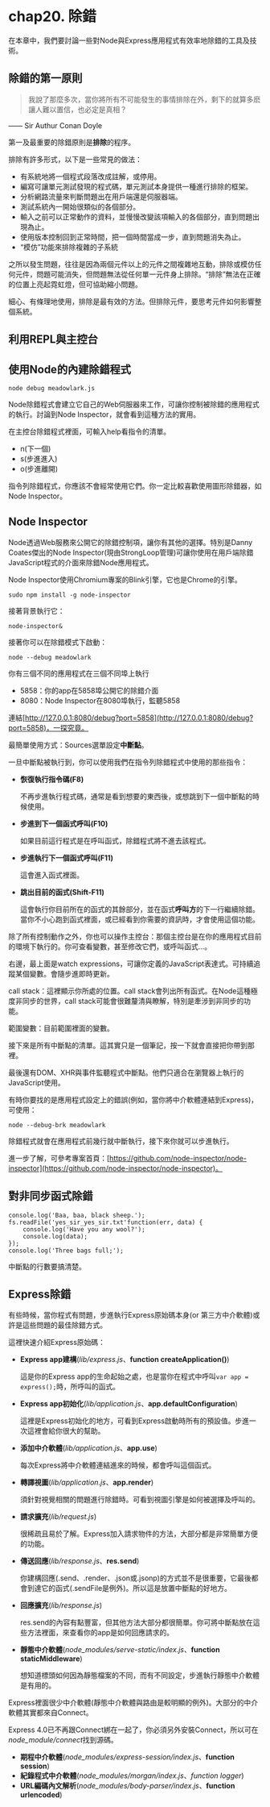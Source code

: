 # chap20. 除錯

在本章中，我們要討論一些對Node與Express應用程式有效率地除錯的工具及技術。

## 除錯的第一原則

>我說了那麼多次，當你將所有不可能發生的事情排除在外，剩下的就算多麽讓人難以置信，也必定是真相？

—— Sir Authur Conan Doyle

第一及最重要的除錯原則是**排除**的程序。

排除有許多形式，以下是一些常見的做法：

- 有系統地將一個程式段落改成註解，或停用。
- 編寫可讓單元測試發現的程式碼，單元測試本身提供一種進行排除的框架。
- 分析網路流量來判斷問題出在用戶端還是伺服器端。
- 測試系統內一開始很類似的各個部分。
- 輸入之前可以正常動作的資料，並慢慢改變該項輸入的各個部分，直到問題出現為止。
- 使用版本控制回到正常時間，把一個時間當成一步，直到問題消失為止。
- “模仿”功能來排除複雜的子系統

之所以發生問題，往往是因為兩個元件以上的元件之間複雜地互動，排除或模仿任何元件，問題可能消失，但問題無法從任何單一元件身上排除。“排除”無法在正確的位置上亮起霓虹燈，但可協助縮小問題。

細心、有條理地使用，排除是最有效的方法。但排除元件，要思考元件如何影響整個系統。

## 利用REPL與主控台

## 使用Node的內建除錯程式

```
node debug meadowlark.js
```

Node除錯程式會建立它自己的Web伺服器來工作，可讓你控制被除錯的應用程式的執行。討論到Node Inspector，就會看到這種方法的實用。

在主控台除錯程式裡面，可輸入help看指令的清單。

- n(下一個)
- s(步進進入)
- o(步進離開)

指令列除錯程式，你應該不會經常使用它們。你一定比較喜歡使用圖形除錯器，如Node Inspector。

## Node Inspector

Node透過Web服務來公開它的除錯控制項，讓你有其他的選擇。特別是Danny Coates傑出的Node Inspector(現由StrongLoop管理)可讓你使用在用戶端除錯JavaScript程式的介面來除錯Node應用程式。

Node Inspector使用Chromium專案的Blink引擎，它也是Chrome的引擎。

```
sudo npm install -g node-inspector
```

接著背景執行它：

```
node-inspector&
```

接著你可以在除錯模式下啟動：

```
node --debug meadowlark
```

你有三個不同的應用程式在三個不同埠上執行

- 5858：你的app在5858埠公開它的除錯介面
- 8080：Node Inspector在8080埠執行，監聽5858

連結[http://127.0.0.1:8080/debug?port=5858](http://127.0.0.1:8080/debug?port=5858)，一探究竟。

最簡單使用方式：Sources選單設定**中斷點**。

一旦中斷點被執行到，你可以使用我們在指令列除錯程式中使用的那些指令：

- **恢復執行指令碼(F8)**

    不再步進執行程式碼，通常是看到想要的東西後，或想跳到下一個中斷點的時候使用。

- **步進到下一個函式呼叫(F10)**

    如果目前這行程式是在呼叫函式，除錯程式將不進去該程式。

- **步進執行下一個函式呼叫(F11)**

    這會進入函式裡面。

- **跳出目前的函式(Shift-F11)**

    這會執行你目前所在的函式的其餘部分，並在函式**呼叫方**的下一行繼續除錯。當你不小心跑到函式裡面，或已經看到你需要的資訊時，才會使用這個功能。
    
除了所有控制動作之外，你也可以操作主控台：那個主控台是在你的應用程式目前的環境下執行的。你可查看變數，甚至修改它們，或呼叫函式...。

右邊，最上面是watch expressions，可讓你定義的JavaScript表達式。可持續追蹤某個變數。會隨步進即時更新。

call stack：這裡顯示你所處的位置。call stack會列出所有函式。在Node這種極度非同步的世界，call stack可能會很難釐清與瞭解，特別是牽涉到非同步的功能。

範圍變數：目前範圍裡面的變數。

接下來是所有中斷點的清單。這其實只是一個筆記，按一下就會直接把你帶到那裡。

最後還有DOM、XHR與事件監聽程式中斷點。他們只適合在瀏覽器上執行的JavaScript使用。

有時你要找的是應用程式設定上的錯誤(例如，當你將中介軟體連結到Express)，可使用：

```
node --debug-brk meadowlark
```

除錯程式就會在應用程式前幾行就中斷執行，接下來你就可以步進執行。

進一步了解，可參考專案首頁：[https://github.com/node-inspector/node-inspector](https://github.com/node-inspector/node-inspector)。

## 對非同步函式除錯

```
console.log('Baa, baa, black sheep.');
fs.readFile('yes_sir_yes_sir.txt'function(err, data) {
    console.log('Have you any wool?');
    console.log(data);
});
console.log('Three bags full;');
```

中斷點的行數要搞清楚。

## Express除錯

有些時候，當你程式有問題，步進執行Express原始碼本身(or 第三方中介軟體)或許是這些問題的最佳除錯方式。

這裡快速介紹Express原始碼：

- **Express app建構**(*lib/express.js*、**function createApplication()**)

    這是你的Express app的生命起始之處，也是當你在程式中呼叫`var app = express();`時，所呼叫的函式。
    
- **Express app初始化**(*lib/application.js*、**app.defaultConfiguration**)

    這裡是Express初始化的地方，可看到Express啟動時所有的預設值。步進一次這裡會給你很大的幫助。

- **添加中介軟體**(*lib/application.js*、**app.use**)

    每次Express將中介軟體連結進來的時候，都會呼叫這個函式。

- **轉譯視圖**(*lib/application.js*、**app.render**)

    須針對視覺相關的問題進行除錯時。可看到視圖引擎是如何被選擇及呼叫的。

- **請求擴充**(*lib/request.js*)

    很稀疏且易於了解。Express加入請求物件的方法，大部分都是非常簡單方便的功能。

- **傳送回應**(*lib/response.js*、**res.send**)

    你建構回應(.send、.render、.json或.jsonp)的方式並不是很重要，它最後都會到達它的函式(.sendFile是例外)。所以這是放置中斷點的好地方。

- **回應擴充**(*lib/response.js*)

    res.send的內容有點豐富，但其他方法大部分都很簡單。你可將中斷點放在這些方法裡面，來查看你的app是如何回應請求的。

- **靜態中介軟體**(*node_modules/serve-static/index.js*、**function staticMiddleware**)

    想知道標頭如何因為靜態檔案的不同，而有不同設定，步進執行靜態中介軟體是有用的。

Express裡面很少中介軟體(靜態中介軟體與路由是較明顯的例外)。大部分的中介軟體其實都來自Connect。

Express 4.0已不再跟Connect綁在一起了，你必須另外安裝Connect，所以可在*node_module/connect*找到源碼。

- **期程中介軟體**(*node_modules/express-session/index.js*、**function session**)
- **紀錄程式中介軟體**(*node_modules/morgan/index.js*、*function logger*)
- **URL編碼內文解析**(*node_modules/body-parser/index.js*、**function urlencoded**)